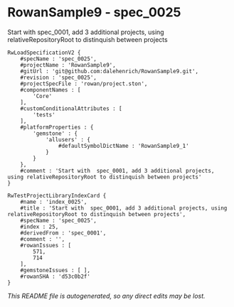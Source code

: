 # RowanSample9 - spec_0025
Start with  spec_0001, add 3 additional projects, using relativeRepositoryRoot to distinquish between projects
```
RwLoadSpecificationV2 {
	#specName : 'spec_0025',
	#projectName : 'RowanSample9',
	#gitUrl : 'git@github.com:dalehenrich/RowanSample9.git',
	#revision : 'spec_0025',
	#projectSpecFile : 'rowan/project.ston',
	#componentNames : [
		'Core'
	],
	#customConditionalAttributes : [
		'tests'
	],
	#platformProperties : {
		'gemstone' : {
			'allusers' : {
				#defaultSymbolDictName : 'RowanSample9_1'
			}
		}
	},
	#comment : 'Start with  spec_0001, add 3 additional projects, using relativeRepositoryRoot to distinquish between projects'
}

RwTestProjectLibraryIndexCard {
	#name : 'index_0025',
	#title : 'Start with  spec_0001, add 3 additional projects, using relativeRepositoryRoot to distinquish between projects',
	#specName : 'spec_0025',
	#index : 25,
	#derivedFrom : 'spec_0001',
	#comment : '',
	#rowanIssues : [
		571,
		714
	],
	#gemstoneIssues : [ ],
	#rowanSHA : 'd53c0b2f'
}
```

*This README file is autogenerated, so any direct edits may be lost.*
